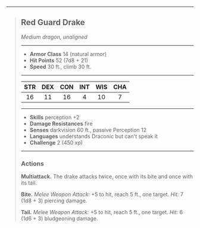 ***
> ## Red Guard Drake
> *Medium dragon, unaligned*
> 
> ***
> 
> - **Armor Class** 14 (natural armor)
> - **Hit Points** 52 (7d8 + 21)
> - **Speed** 30 ft., climb 30 ft.
> 
> ***
> 
> |STR|DEX|CON|INT|WIS|CHA|
> |:---:|:---:|:---:|:---:|:---:|:---:|
> |16|11|16|4|10|7|
> 
> ***
> 
> - **Skills** perception +2
> - **Damage Resistances** fire
> - **Senses** darkvision 60 ft., passive Perception 12
> - **Languages** understands Draconic but can't speak it
> - **Challenge** 2 (450 xp)
> 
> ***
> 
> ### Actions
> **Multiattack.** The drake attacks twice, once with its bite and once with its tail.
> 
> **Bite.** *Melee Weapon Attack:* +5 to hit, reach 5 ft., one target. *Hit:* 7 (1d8 + 3) piercing damage.
> 
> **Tail.** *Melee Weapon Attack:* +5 to hit, reach 5 ft., one target. *Hit:* 6 (1d6 + 3) bludgeoning damage.